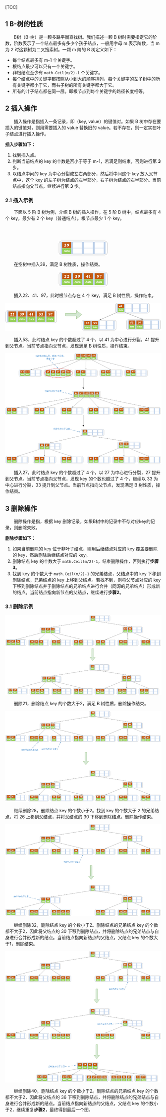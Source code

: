 [TOC]

## 1 B-树的性质
&emsp;&emsp;B树（B-树）是一颗多路平衡查找树。我们描述一颗 B 树时需要指定它的阶数，阶数表示了一个结点最多有多少个孩子结点，一般用字母 m 表示阶数，当 m 为 2 时这颗树为二叉搜索树。一颗 m 阶的 B 树定义如下：
- 每个结点最多有 m-1 个关键字。
- 根结点最少可以只有一个关键字。
- 非根结点至少有 `math.Ceil(m/2)-1` 个关键字。
- 每个结点中的关键字都按照从小到大的顺序排列，每个关键字的左子树中的所有关键字都小于它，而右子树的所有关键字都大于它。
- 所有的叶子结点都在同一层。即根节点到每个关键字的路径长度相等。

## 2 插入操作
&emsp;&emsp;插入操作是指插入一条记录，即（key, value）的键值对。如果 B 树中存在要插入的键值对，则用需要插入的 value 替换旧的 value。若不存在，则一定实在叶子结点进行插入操作。
<br>

**插入步骤如下：**
1. 找到插入点。
1. 判断当前结点的 key 的个数是否小于等于 m-1，若满足则结束，否则进行第 **3** 步。
1. 以结点中间的 key 为中心分裂成左右两部分，然后将中间这个 key 放入父节点中，这个 key 的左子树为结点的左半部分，右子树为结点的右半部分。当前结点指向父节点，继续进行第 **3** 步。

### 2.1 插入示例
&emsp;&emsp;下面以 5 阶 B 树为例，介绍 B 树的插入操作，在 5 阶 B 树中，结点最多有 4 个 key，最少有 2 个 key（普通结点）。根节点最少 1 个 key。

<br>
<br>

<center>

![image](./img/insert_1.png)

</center>

&emsp;&emsp;在空树中插入39，满足 B 树性质，操作结束。
<br>

<center>

![image](./img/insert_2.png)

</center>

&emsp;&emsp;插入22、41、97，此时根节点存在 4 个 key，满足 B 树性质，操作结束。
<br>

<center>

![image](./img/insert_3.png)

</center>

&emsp;&emsp;插入53，此时结点 key 的个数超过了 4 个，以 41 为中心进行分裂，41 提升到父节点。当前节点指向父节点，发现满足 B 树性质，操作结束。
<br>

<center>

![image](./img/insert_4.png)

</center>

&emsp;&emsp;插入27，此时结点 key 的个数超过了 4 个，以 27 为中心进行分裂，27 提升到父节点。当前节点指向父节点，发现 key 的个数也超过了 4 个，继续以 33 为中心进行分裂，33 提升到父节点。当前节点指向父节点，发现满足 B 树性质，操作结束。

## 3 删除操作
&emsp;&emsp;删除操作是指，根据 key 删除记录，如果B树中的记录中不存对应key的记录，则删除失败。
<br>

**删除步骤如下：**
1. 如果当前删除的 key 位于非叶子结点，则用后继结点对应的 key 覆盖要删除的 key，然后删除后继结点对应的 key。
1. 删除结点 key 的个数大于 `math.Ceil(m/2)-1`，结束删除操作，否则执行**步骤3**。
1. 找到 key 的个数大于 `math.Ceil(m/2)-1` 的兄弟结点，父结点中的 key 下移到删除结点，兄弟结点的 key 上移到父结点。若找不到，则将父节点对应的 key 下移到删除结点并于删除结点的兄弟结点进行合并（同源的兄弟结点）形成新的结点。当前结点指向新节点的父结点，继续进行**步骤2**。

### 3.1 删除示例

<center>

![image](./img/delete_1.png)

</center>

&emsp;&emsp;删除21，删除结点 key 的个数大于2，满足 B 树性质，删除操作结束。
<br>

<center>

![image](./img/delete_2.png)

</center>

&emsp;&emsp;继续删除28，删除结点 key 的个数小于2。找到 key 的个数大于 2 的兄弟结点，将 26 上移到父结点，并将父结点的 30 下移到删除结点。删除操作结束。
<br>

<center>

![image](./img/delete_3.png)

</center>

&emsp;&emsp;继续删除32，删除结点 key 的个数小于2。删除结点的兄弟结点 key 的个数都不大于2，因此将父结点的 30 下移到删除结点，并将删除结点的兄弟结点与自身进行合并形成新的结点。当前结点指向新结点的父结点，父结点 key 的个数大于1，删除结束。
<br>

<center>

![image](./img/delete_4.png)

</center>

&emsp;&emsp;继续删除40，删除结点 key 的个数小于2。删除结点的兄弟结点 key 的个数都不大于2，因此将父结点的 36 下移到删除结点，并将删除结点的兄弟结点与自身进行合并形成新的结点。当前结点指向新结点的父结点，父结点 key 的个数小于2，继续重复**步骤2**，最终得到最后一个图。